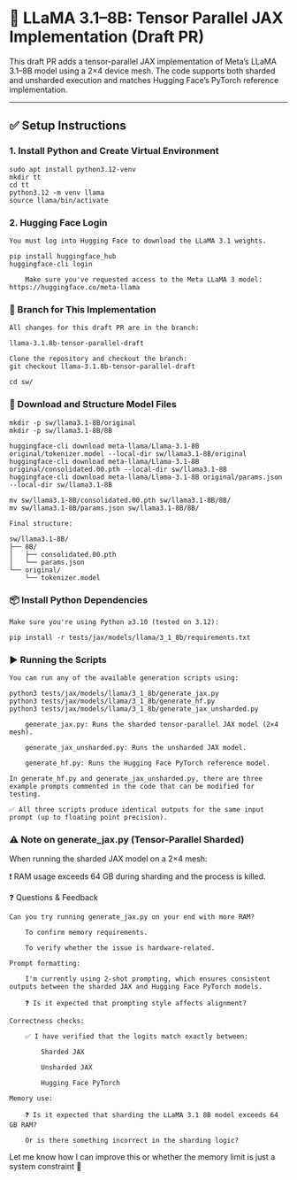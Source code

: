 # 🧠 LLaMA 3.1–8B: Tensor Parallel JAX Implementation (Draft PR)

This draft PR adds a tensor-parallel JAX implementation of Meta’s LLaMA 3.1–8B model using a 2×4 device mesh. The code supports both sharded and unsharded execution and matches Hugging Face’s PyTorch reference implementation.

---

## ✅ Setup Instructions

### 1. Install Python and Create Virtual Environment
```
sudo apt install python3.12-venv
mkdir tt
cd tt
python3.12 -m venv llama
source llama/bin/activate
```
### 2. Hugging Face Login
```
You must log into Hugging Face to download the LLaMA 3.1 weights.

pip install huggingface_hub
huggingface-cli login

    Make sure you've requested access to the Meta LLaMA 3 model: https://huggingface.co/meta-llama
```
### 🌿 Branch for This Implementation
```
All changes for this draft PR are in the branch:

llama-3.1.8b-tensor-parallel-draft

Clone the repository and checkout the branch:
git checkout llama-3.1.8b-tensor-parallel-draft

cd sw/
```

### 📁 Download and Structure Model Files
```
mkdir -p sw/llama3.1-8B/original
mkdir -p sw/llama3.1-8B/8B

huggingface-cli download meta-llama/Llama-3.1-8B original/tokenizer.model --local-dir sw/llama3.1-8B/original
huggingface-cli download meta-llama/Llama-3.1-8B original/consolidated.00.pth --local-dir sw/llama3.1-8B
huggingface-cli download meta-llama/Llama-3.1-8B original/params.json --local-dir sw/llama3.1-8B

mv sw/llama3.1-8B/consolidated.00.pth sw/llama3.1-8B/8B/
mv sw/llama3.1-8B/params.json sw/llama3.1-8B/8B/

Final structure:

sw/llama3.1-8B/
├── 8B/
│   ├── consolidated.00.pth
│   └── params.json
└── original/
    └── tokenizer.model
```

### 📦 Install Python Dependencies
```
Make sure you're using Python ≥3.10 (tested on 3.12):

pip install -r tests/jax/models/llama/3_1_8b/requirements.txt
```

### ▶️ Running the Scripts
```
You can run any of the available generation scripts using:

python3 tests/jax/models/llama/3_1_8b/generate_jax.py
python3 tests/jax/models/llama/3_1_8b/generate_hf.py
python3 tests/jax/models/llama/3_1_8b/generate_jax_unsharded.py

    generate_jax.py: Runs the sharded tensor-parallel JAX model (2×4 mesh).

    generate_jax_unsharded.py: Runs the unsharded JAX model.

    generate_hf.py: Runs the Hugging Face PyTorch reference model.

In generate_hf.py and generate_jax_unsharded.py, there are three example prompts commented in the code that can be modified for testing.

✅ All three scripts produce identical outputs for the same input prompt (up to floating point precision).
```

### ⚠️ Note on generate_jax.py (Tensor-Parallel Sharded)

When running the sharded JAX model on a 2×4 mesh:

❗ RAM usage exceeds 64 GB during sharding and the process is killed.

❓ Questions & Feedback

    Can you try running generate_jax.py on your end with more RAM?

        To confirm memory requirements.

        To verify whether the issue is hardware-related.

    Prompt formatting:

        I'm currently using 2-shot prompting, which ensures consistent outputs between the sharded JAX and Hugging Face PyTorch models.

        ❓ Is it expected that prompting style affects alignment?

    Correctness checks:

        ✅ I have verified that the logits match exactly between:

            Sharded JAX

            Unsharded JAX

            Hugging Face PyTorch

    Memory use:

        ❓ Is it expected that sharding the LLaMA 3.1 8B model exceeds 64 GB RAM?

        Or is there something incorrect in the sharding logic?

Let me know how I can improve this or whether the memory limit is just a system constraint 🙏

